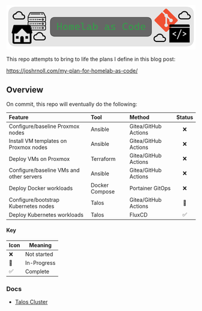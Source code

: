 ![](/homelab-as-code-logo.png)

This repo attempts to bring to life the plans I define in this blog post:

https://joshrnoll.com/my-plan-for-homelab-as-code/

## Overview

On commit, this repo will eventually do the following:

| Feature | Tool | Method | Status |
| :--- | :--- | :--- | :---: |
| Configure/baseline Proxmox nodes  | Ansible | Gitea/GitHub Actions | ❌ |
| Install VM templates on Proxmox nodes  | Ansible | Gitea/GitHub Actions | ❌ |
| Deploy VMs on Proxmox  | Terraform | Gitea/GitHub Actions | ❌ |
| Configure/baseline VMs and other servers | Ansible | Gitea/GitHub Actions | ❌ |
| Deploy Docker workloads | Docker Compose | Portainer GitOps | ❌ |
| Configure/bootstrap Kubernetes nodes | Talos | Gitea/GitHub Actions | 🚧 |
| Deploy Kubernetes workloads | Talos | FluxCD | ✅ |

#### Key
| Icon | Meaning |
| --- | --- | 
| ❌ | Not started |
| 🚧 | In-Progress |
| ✅ | Complete |

### Docs
- [Talos Cluster](/talos/TALOS.md)